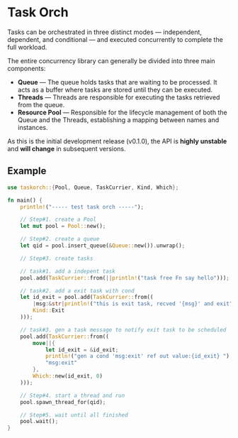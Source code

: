 # Task Orch
Tasks can be orchestrated in three distinct modes — independent, dependent, and conditional — and executed concurrently to complete the full workload.

The entire concurrency library can generally be divided into three main components:

- **Queue** — The queue holds tasks that are waiting to be processed. It acts as a buffer where tasks are stored until they can be executed.
- **Threads** — Threads are responsible for executing the tasks retrieved from the queue.
- **Resource Pool** — Responsible for the lifecycle management of both the Queue and the Threads, establishing a mapping between names and instances.

As this is the initial development release (v0.1.0), the API is **highly unstable** and **will change** in subsequent versions.

## Example
```rust
use taskorch::{Pool, Queue, TaskCurrier, Kind, Which};

fn main() {
    println!("----- test task orch -----");

    // Step#1. create a Pool
    let mut pool = Pool::new();

    // Step#2. create a queue
    let qid = pool.insert_queue(&Queue::new()).unwrap();

    // Step#3. create tasks

    // task#1. add a indepent task
    pool.add(TaskCurrier::from(||println!("task free Fn say hello")));

    // task#2. add a exit task with cond
    let id_exit = pool.add(TaskCurrier::from((
        |msg:&str|println!("this is exit task, recved '{msg}' and exit"),
        Kind::Exit
    )));

    // task#3. gen a task message to notify exit task to be scheduled
    pool.add(TaskCurrier::from((
        move||{
            let id_exit = &id_exit;
            println!("gen a cond 'msg:exit' ref out value:{id_exit} ");
            "msg:exit"
        },
        Which::new(id_exit, 0)
    )));

    // Step#4. start a thread and run
    pool.spawn_thread_for(qid);

    // Step#5. wait until all finished
    pool.wait();
}
```
